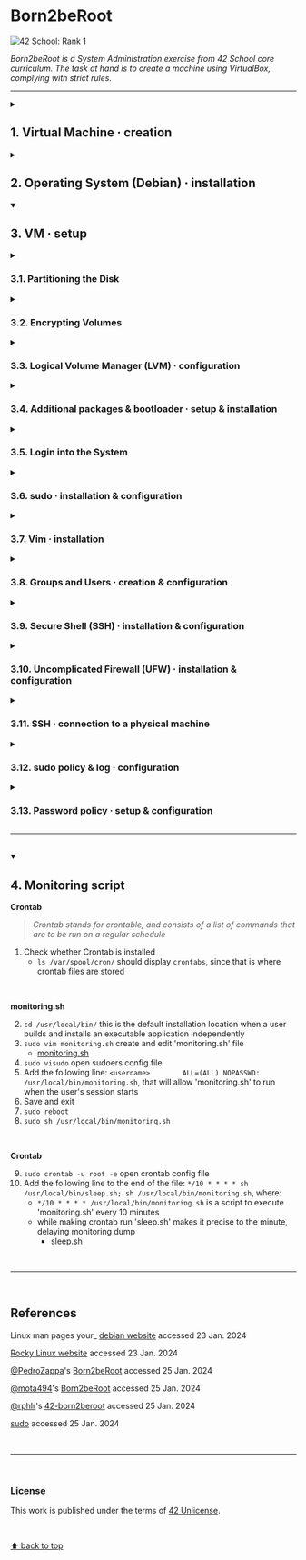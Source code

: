 # Born2beRoot
![42 School: Rank 1](https://img.shields.io/badge/42%20School-Rank%201-%2315bbbb)

_Born2beRoot is a System Administration exercise from 42 School core curriculum. The task at hand is to create a machine using VirtualBox, complying with strict rules._
___

<details>
  <summary><h2>1. Virtual Machine · creation</h2></summary>

> _A Virtual Machine (VM) is a computer file, commonly referred to as an image, that behaves like an actual computer: that is, a virtual computer within a computer._

</br>

<details>
  <summary>:bulb: <b>Advantages and disadvantages of using VMs</b></summary>

</br>

<table>
  <tr>
    <th>Advantages</th>
    <th>Disadvantages</th>
  </tr>
  <tr>
    <td>:heavy_check_mark: Agility and speed</td>
    <td>:x: Unintended server sprawl</td>
  </tr>
  <tr>
    <td>:heavy_check_mark: <b>Lowered downtime:</b> ifackup and redundancy mechanisms are in place, since VMs are portable and easy to move from one hypervisor to another on a different machine</td>
    <td>:x: <b>Single point of failure:</b>  unlessackup and redundancy mechanisms are in place, if the host computer fails, all VMs running on that machine will also fail</td>
  </tr>
  <tr>
    <td>:heavy_check_mark: Scalability</td>
    <td>:x: Hardware limitations</td>
  </tr>
  <tr>
    <td>:heavy_check_mark: <b>Securityenefits:</b> ability to run apps of questionable security, study computer viruses, while protecting host OS</td>
    <td>:x: <b>Security risks:</b> if VMs are not properly isolated from each other or/and from the host machine, virtualization can introduce additional security risks</td>
  </tr>
    <tr>
    <td>:heavy_check_mark: <b>Cost savings:</b> reduced physical infrastructure footprint</td>
    <td>:x: <b>License cost:</b> some software licenses may not allow installation on VMs or require an additional license fee per VM</td>
  </tr>
</table>
</details>

</br>

<h3>:warning: Pre-requisites</h3>
<ul>
  <li>have [VirtualBox](https://www.virtualbox.org/) installed;</li>
  <li>have [the ISO (Optical Disc Image) installer file for the Debian GNU/Linux OS](https://cdimage.debian.org/debian-cd/current/amd64/iso-cd/) downloaded.</li>
</ul>

___

<h3>Steps</h3>
<ol>
  <li>Open <code>VirtualBox</code></li>
  <li>Click <code>New</code></li>
  <li>Name the VM</li>
  <li>
    Choose destination folder for the VM
    <ul>
      <li><code>/sgoinfre/</code> in this case</li>
    </ul>
  </li>
  <li>Type: <code>Linux</code></li>
  <li>Version: <code>Debian (64-bit)</code></li>
  <li>
    Select the amount of memory (RAM) toe allocated to the VM
    <ul>
      <li>set as default – the recommended memory size is <code>1024 MB</code></li>
    </ul>
  </li>
  <li>Create a virtual hard disk now</li>
  <li>Choose <code>VDI</code> (VirtualBox Disk Image) as the type of file to use for the new virtual hard disk</li>
  <li>Choose storage on physical hard disk as being <code>dynamically allocated</code></li>
  <li>
    Select the size of the virtual hard disk
    <ul>
      <li>
        <code>30.8 GB</code> to account for subject bonus requirements</br>
      </li>
    </ul>
  </li>
  <li>Click <code>Create</code></li>
  <li>Head to <code>Settings</code> > <code>Storage</code> > <code>Empty</code> > 💿 icon (<i>Attributes: Optical Drive</i>) > <code>Choose a disk file</code> > <code>Debian ISO</code> > <code>Ok</code></li>
  <li><code>Start</code> the VM</li>
</ol>

</br>

___

</br>

</details>


<details>
  <summary><h2>2. Operating System (Debian) · installation</h2></summary>

</br>

<details>
  <summary>:bulb: <b>Debian vs. Rocky Linux</b></summary>

</br>

<table>
  <tr>
    <th></th>
    <th>Debian</th>
    <th>Rocky Linux</th>
  </tr>
  <tr>
    <td><b>Developer</b></td>
    <td>The Debian Project</td>
    <td>Rocky Enterprise Software Foundation</td>
  </tr>
  <tr>
    <td><b>OS Family</b></td>
    <td>Linux (Unix-like)</td>
    <td>Linux (Unix-like)</td>
  </tr>
  <tr>
    <td><b>Source model</b></td>
    <td>Open source</td>
    <td>Open source</td>
  </tr>
  <tr>
    <td><b>Repository</b></td>
    <td><a href = "https://deb.debian.org">deb.debian.org</a></td>
    <td><a href = "https://git.rockylinux.org">git.rockylinux.org</a></td>
  </tr>
  <tr>
    <td><b>Package manager</b></td>
    <td>Advanced Package Tool (APT)</td>
    <td>Dandified YUM / DNF</td>
  </tr>
  <tr>
    <td><b>Release cycle</b></td>
    <td>2 years</td>
    <td>1 year</td>
  </tr>
  <tr>
    <td><b>Long Term Support (LTS)</b></td>
    <td>5 years</td>
    <td>10 years</td>
  </tr>
  <tr>
    <td><b>Comments</b></td>
    <td></td>
    <td>Red Hat Enterprise Linux (RHEL) compatibility</td>
  </tr>
</table>

</br>

<p><b>note:</b> <i>Here, the choice for Debian over Rocky Linux was based on the first being generally regarded as a more user-friendly and accessible OS, especially for beginners.</i></p>

</details>

</br>

### Steps

1. Select `Install` from the Debian GNU/Linux installer menu;
2. Settings
    - Language: `English`
    - Location: `other`
    - Continent: `Europe`
    - Country: `Portugal`
    - Locale: `United States`
    - Keymap: `American English`
    - Hostname: `tchow-so42` ﹡
    - Domain name: `(blank)`
    - Set up root password ﹡
    - User full name: `tchow-so` ﹡
    - Username: `tchow-so` ﹡
    - Set up user password ﹡
    - Clock: `Lisbon`

﹡ :warning: _see subject requirements_
___

</br>

</details>

<details open>
  <summary><h2>3. VM · setup</h2></summary>

<details>
  <summary><h3>3.1. Partitioning the Disk</h3></summary>
    <ol>
      <li>Partioning method: <code>Manual</code></li>
      <li>Select the available volume</li>
      <li>Create new empty partition on the selected device: <code>Yes</code></li>
    </ol>
  
<details>
  <summary><h4>3.1.1. Create Primary Partition</h4></summary>
<blockquote><i>One has to create at least one primary partition on the disk.</i></blockquote>
    <ol>
      <li>Select a partition to modify its settings: <code>FREE SPACE</code></li>
      <li>How to use this free space: <code>Create a new partition</code></li>
      <li>
        Enter new partition size in Bytes: <code>525336576 B</code>﹡</br>
        <blockquote>
          1 B × 1024 = <b>1 KB</b></br>
          1 KB × 1024 = <b>1 MB</b> (1024 × 1024)</br>
          1 MB × 1024 = <b>1 GB</b> (1024 × 1024 × 1024)</br>
          </br></br>
          500 MB = 524 288 000 B</br>
          + 2048 × 512 (1 048 576B)<sup>a</sup></br>
          <sup>a</sup> – <i>note to future self: check boot sector size, disk sector size,... (?)</i>
        </blockquote>
      </li>
      <li>New partition type: <code>Primary</code></li>
      <li>Location for the new partition: <code>Beginning</code></li>
      <li>Mount point for this partition: <code>/boot</code></li>
      <li>Partition settings: <code>Done setting up the partition</code></li>
    </ol>

﹡ :warning: _see subject bonus requirements_
</details>
<details>
  <summary><h4>3.1.2. Create Logical Partition</h4></summary>
<blockquote><i>One can create an unlimited number of logical partitions on the disk.</i></blockquote>
    <ol>
      <li>Select a partition to modify its settings: <code>FREE SPACE</code></li>
      <li>How to use this free space: <code>Create a new partition</code></li>
      <li>Set new partition size to <code>max</code></li>
      <li>New partition type: <code>Logical</code></li>
      <li>Mount point for this partition: <code>Do not mount it</code></li>
      <li>Partition settings: <code>Done setting up the partition</code></li>
    </ol>
</details>
</details>
<details>
  <summary><h3>3.2. Encrypting Volumes</h3></summary>
  <ol>
    <li><code>Configure encrypted volumes</code></li>
    <li>Write the changes to disk and configure encrypted volumes? <code>Yes</code></li>
    <li><code>Create encrypted volumes</code></li>
    <li>Select the devices to be encrypted:<code>/dev/sda5</code></li>
    <li>Partition settings: <code>Done setting up the partition</code></li>
    <li>Encryption configuration actions: <code>Finish</code></li>
    <li>(Confirmation message to encryption:) <code>Yes</code></li>
    <li>(Optional) <code>Cancel</code> – <i>since there is nothing to actually encrypt</i></li>
    <li>Set encryption passphrase ﹡</li>
  </ol>
  
﹡ :warning: _see subject bonus requirements_
</details>
<details>
  <summary><h3>3.3. Logical Volume Manager (LVM) · configuration</h3></summary>
<ol>
  <li><code>Configure Logical Volume Manager</code></li>
  <li>(Confirmation message:) <code>Yes</code></li>
</ol>

</br>

<div>
  <p><b>Create Volume Group</b></p>
<ol start = "3">
  <li><code>Create volume group</code></li>
  <li>Enter volume group name: <code>LVMGroup</code></li>
  <li>Select partition to store the group: <code>/dev/mapper/sda5_crypt</code></li>
</ol>

</br>

  <p><b>Create Logical Partitions</b></p>
<ol start = "7">
  <li>LVM configuration action: <code>Create logical volume</code></li>
  <li>Select the volume group where the new logical volume should be created: <code>LVMGroup</code></li>
  <li>Enter logical volume name</li>
  <li>Enter the size of the new logical volume</li>
  <li>Repeat the steps above for each of the following volumes:</br>
<table>
<tr>
  <th><b>Logical volume name</b></th>
  <th><b>Logical volume size</b></th>
  <th><b>Conversion / Calculation</b></th>
  <th><b>Logical volume size in Bytes</b></th>
</tr>
<tr>
  <td><code>root</code></td>
  <td>10G</td>
  <td>10 × 1024 × 1024 × 1024</td>
  <td>10737418240 B</td>
</tr>
<tr>
  <td><code>swap</code></td>
  <td>2.3G</td>
  <td>2.3 × 1024 × 1024 × 1024 (2469606195.2 B)</br></br>512 → 2469606400 (?)</br>2048 → 2469607424 (?)</td>
  <td>2465607424 B</td>
</tr>
<tr>
  <td><code>home</code></td>
  <td>5G</td>
  <td>5 × 1024 × 1024 × 1024</td>
  <td>5368709120 B</td>
</tr>
<tr>
  <td><code>var</code></td>
  <td>3G</td>
  <td>3 × 1024 × 1024 × 1024</td>
  <td>3221225472 B</td>
</tr>
<tr>
  <td><code>srv</code></td>
  <td>3G</td>
  <td>3 × 1024 × 1024 × 1024</td>
  <td>3221225472 B</td>
</tr>
<tr>
  <td><code>tmp</code></td>
  <td>3G</td>
  <td>3 × 1024 × 1024 × 1024</td>
  <td>3221225472 B</td>
</tr>
<tr>
  <td><code>var-log</code></td>
  <td>4G</td>
  <td>4 × 1024 × 1024 × 1024</td>
  <td>4294967296 B</td>
</tr>
</table>
</li>
  <li>LVM configuration action: <code>Finish</code></li>
</ol>

</br>

<div><p><b>Setting Mount Points</b></p></div>
<ol start = "13">
  <li>Select volume</li>
  <li>Partition settings > set Use as:</li>
  <li>Set mount point</li>
  <li><code>Done setting up the partition</code></li>
  <li>Repeat the steps above for each of the following volumes:</br>
<table>
  <tr>
    <th><b>Partition</b></th>
    <th><b>Volume name</b></th>
    <th><b>Use</b></th>
    <th><b>Mount point</b></th>
    <th><b>Enter</b></th>
  </tr>
  <tr>
    <td>#1</td>
    <td><code>home</code></td>
    <td>Ext4</td>
    <td><code>/home</code></td>
    <td></td>
  </tr>
  <tr>
    <td>#1</td>
    <td><code>root</code></td>
    <td>Ext4</td>
    <td><code>/</code></td>
    <td></td>
  </tr>
  <tr>
    <td>#1</td>
    <td><code>srv</code></td>
    <td>Ext4</td>
    <td><code>/srv</code></td>
    <td></td>
  </tr>
  <tr>
    <td>#1</td>
    <td><code>swap</code></td>
    <td>swap area</td>
    <td></td>
    <td></td>
  </tr>
  <tr>
    <td>#1</td>
    <td><code>tmp</code></td>
    <td>Ext4</td>
    <td><code>/tmp</code></td>
    <td></td>
  </tr>
  <tr>
    <td>#1</td>
    <td><code>var</code></td>
    <td>Ext4</td>
    <td><code>/var</code></td>
    <td></td>
  </tr>
  <tr>
    <td>#1</td>
    <td><code>var-log</code></td>
    <td>Ext4</td>
    <td><code>Enter manually</code></td>
    <td><code>/var/log</code></td>
  </tr>
</table>
<blockquote><b>Ext4</b> (fourth extended file system) is arguably the most stable and well tested file system supported in Linux.</blockquote></li>
 <li><code>Finish partitioning and write changes to disk</code></li>
 <li>(Confirmation message:) <code>Yes</code></li>
</ol>

</details>
<details>
  <summary><h3>3.4. Additional packages & bootloader · setup & installation</h3></summary>
  <ol>
    <li>Additional packages: <code>No</code></li>
    <li>Country: <code>Portugal</code></li>
    <li>Set Debian archive mirror package manager: <code>deb.debian.org</code></li>
    <li>HTTP proxy: <code>(blank)</code></li>
    <li><code>Continue</code></li>
    <li>Popularity contest: <code>No</code></li>
    <li>Remove all software options and <code>Continue</code></li>
    <li>Installation of GRUB bootloader: <code>Yes</code></li>
    <li>Select device to install the bootloader: <code>/dev/sda (ata_VBOX_HARDDISK)</code></li>
    <li><code>Continue</code></li>
  </ol>
</details>

<details>
  <summary><h3>3.5. Login into the System</h3></summary>
  <ol>
    <li>Enter encryption password</li>
    <li>Enter user</li>
    <li>Enter user password</li>
  </ol>
</details>

<details>
  <summary><h3>3.6. sudo · installation & configuration</h3></summary>
  <blockquote><i>sudo allows a permitted user to execute a command as the superuser or another user, as specified by the security policy</i></blockquote>

  </br>

<div><p><b>Installation</b></p></div>
  <ol>
    <li>
      <code>su --login</code>
      <ul>
        <li><code>su</code> execute a command with substitute user and group ID</li>
        <li><code>-</code>, <code>-l</code>, <code>--login</code> start the shell as a login shell with an environment similar to a real login</li>
      </ul>
    </li>
    <li>
      <code>apt-get update -y</code>
      <ul>
        <li><code>apt-get</code> APT package handling utility -- command-line interface</li>
        <li><code>update</code> update is used to resynchronize the package index files from their sources</li>
        <li><code>-y</code> automatic yes to prompts</li>
      </ul>
    </li>
    <li>
      <code>apt-get upgrade -y</code>
      <ul>
        <li><code>upgrade</code> upgrade is used to install the newest versions of all packages currently installed on the system from the sources enumerated in /etc/apt/sources.list</li>
      </ul>
    </li>
    <li>
      <code>apt install sudo</code>
      <ul>
        <li><code>apt</code> command-line interface</li>
        <li><code>install</code> performs the requested action on one or more packages</li>
      </ul>
    </li>
    <li>
      <code>dpkg -l | grep sudo</code> verify whether the sudo package was installed successfully
      <ul>
        <li><code>dpkg -l</code> list packages matching given pattern ('dpkg', package manager for Debian)</li>
        <li><code>grep</code> print lines that match patterns</li>
      </ul>
    </li>
  </ol>

</br>
  
  <div><p><b>Configuration</b></p></div>
  <ol>
    <li>
      <code>usermod -aG sudo &ltusername&gt</code>
      <ul><code>usermod</code> modify a user account</ul>
      <ul><code>-a</code>, <code>--append</code> add the user to the supplementary group(s); use only with the -G option</ul>
      <ul><code>-G</code>, <code>--groups</code> a list of supplementary groups which the user is also a member of</ul>
    </li>
    <li><code>visudo</code> edit the sudoers file</li>
    <li>Add <code>&ltusername&gt ALL=(ALL) ALL</code> under <code>#User Privilege</code> section</li>
    <li>Save and close</li>
    <li><code>reboot</code></li>
  </ol>
</details>

<details>
  <summary><h3>3.7. Vim · installation</h3></summary>
  <blockquote><i>Vi Improved (Vim) is a highly configurable text editor built to make creating and changing any kind of text very efficient; it is upwards compatible to Vi</i></blockquote>
  <code>sudo apt install vim</code>
</details>

<details>
  <summary><h3>3.8. Groups and Users · creation & configuration</h3></summary>
<ul>
  <li><code>sudo groupadd &ltgroupname&gt</code> create a group with specified &ltgroupname&gt</li>
  <li><code>sudo usermod -aG &ltgroupname&gt &ltusername&gt</code> add user to group</li>
  <li>
    <code>getent group &ltgroupname&gt</code>check group users
    <ul>
      <li><code>getent group</code> check groups</li>
    </ul>
  </li>
</ul>
</details>

<details>
  <summary><h3>3.9. Secure Shell (SSH) · installation & configuration</h3></summary>
  <ol>
    <li><code>sudo apt install openssh-server</code></li>
    <li><code>sudo vim /etc/ssh/sshd_config</code></li>
    <li>edit the text, replacing <code># Port 22</code> by <code>Port 4242</code> ﹡</li>
    <li><code>sudo vim /etc/ssh/ssh_config</code></li>
    <li>edit the text, replacing <code># Port 22</code> by <code>Port 4242</code> ﹡</li>
    <li><code>sudo service ssh restart</code></li>
  </ol>

﹡ :warning: <i>see subject requirements</i>

</details>

<details>
  <summary><h3>3.10. Uncomplicated Firewall (UFW) · installation & configuration</h3></summary>
    <ol>
      <li><code>sudo apt-get install ufw</code></li>
      <li><code>sudo ufw enable</code></li>
      <li><code>sudo ufw status numbered</code></li>
      <li><code>sudo ufw allow &ltservice/port&gt</code></li>
      <li><code>sudo ufw status numbered</code></li>
    </ol>
</details>
    
<details>
  <summary><h3>3.11. SSH · connection to a physical machine</h3></summary>
</br><div><p><b>VirtualBox interface</b></p></div>
<ol>
  <li>Go to <code>VirtualBox</code></li>
  <li>Select chosen VM</li>
  <li>Go to <code>Settings</code> > <code>Network</code></li>
  <li>Attached to <code>Bridged Adapter</code></li>
</ol>
  
</br>
  
<div><p><b>VM</b></p></div>
<ol start="5">
  <li>Start VM</li>
  <li>Login into the system</li>
  <li>
    <code>hostname -I</code> check IP address
    <ul>
      <li><code>hostname</code> show or set the system's host name</li>
      <li><code>-I</code>, <code>--all-ip-addresses</code> display the IP address(es) of the host</li>
    </ul>
  </li>
  <li>Execute <code>sudo vim /etc/network/interfaces</code></li>
  <li>
    Edit text
    <ul>
      <li>
        Change <code>allow-hotplug enp0s3</code> to <code>auto enp0s3</code>
        <ul>
          <li><code>allow-hotplug</code> manage interface on various condition changes</li>
          <li><code>auto</code> bring up interface with provided configuration during boot time or interface link up event</li>
        </ul>
      </li>
      <li>
        Change <code>iface enp0s3 inet dhcp</code> to <code>iface enp0s3 inet static</code>
        <ul>
          <li><code>dhcp</code> Dynamic Host Configuration Protocol</li>
        </ul>
      </li>
      <li>
      Add
      <div><code>address &ltipaddress&gt</code></br><code>netmask 255.255.0.0</code></br><code>gateway 10.11.254.254</code></br><code>dns 10.11.254.254</code></div>
    </li>
    </ul>
  </li>
</ol>
  
</br>
  
<div><p><b>Physical machine</b></p></div>
<ol start="10">
  <li>
    Open terminal on physical machine and execute
    <div><code>ssh &ltVMusername&gt@&ltVM_ipaddress&gt -p 4242</code></div>
  </li>
  <li>
    <code>exit</code> to close the connection
  </li>
</ol>
</details>

<details>
  <summary><h3>3.12. sudo policy & log · configuration</h3></summary>
  <ol>
    <li>
      <code>sudo visudo</code>
      <ul>
        <li><code>visudo</code> edit the sudoers file</li>
      </ul>
    </li>
    <li>
      Add the following <code>Defaults</code> to the file
      <ul>
        <li>
          <code>Defaults  passwd_tries=3</code>
          <ul>
            <li><code>passwd_tries</code> total ammount of tries for entering 'sudo' password</li>
          </ul>
        </li>
        <li>
          <code>Defaults  badpass_message="Wrong password. Try again:"</code>
          <ul>
            <li><code>badpass_message</code> message to be printed on wrong password scenario</li>
          </ul>
        </li>
        <li>
          <code>Defaults  logfile="/var/log/sudo/sudo.log"</code>
          <ul>
            <li><code>logfile</code> set custom log file for 'sudo'</li>
          </ul>
        </li>
        <li>
          <code>Defaults  log_input, log_output</code>
          <ul>
            <li><code>log_input, log_output</code> what will be logged</li>
          </ul>
        </li>
        <li>
          <code>Defaults  requiretty</code>
          <ul>
            <li><code>requiretty</code> enables 'sudo' invocation from a real TTY but not through methods such as 'cron' or 'cgi-bin'</li>
          </ul>
        </li>
        <li>
          <code>Defaults  secure_path="/usr/local/sbin:/usr/local/bin:/usr/sbin:/usr/bin:/sbin:/bin:/snap/bin"</code>
          <ul>
            <li><code>secure_path</code> the path used for every command run with 'sudo'</li>
          </ul>
        </li>
      </ul>
    </li>
  </ol>
</details>

<details>
  <summary><h3>3.13. Password policy · setup & configuration</h3></summary>
    <div><p><b>Configure shadow password suite</b></p></div>
  <ol>
    <li><code>sudo vim /etc/login.defs</code></li>
    <li>Set</br>
      <code>PASS_MAX_DAYS</code> to <code>30</code>﹡</br>
      <code>PASS_MIN_DAYS</code> to <code>2</code>﹡</br>
      <code>PASS_WARN_AGE</code> to <code>7</code>﹡
    </li>
    <li>Save and close</li>
  </ol>
<p>﹡ :warning: <i>see subject requirements</i></p>

</br>

<div><p><b>Update password policy for already created user</b></p></div>
    <ul>
     <li>
        <code>chage -M 30 -m 2 -W 7</code>
      <ul>
        <li><code>chage</code> change user password expiry information</li>
        <li><code>-M</code>, <code>--maxdays</code> set the maximum number of days during which a password is valid</li>
        <li><code>-m</code>, <code>--mindays</code> set the minimum number of days between password changes</li>
        <li><code>-W</code>, <code>--warndays</code> set the number of days of warning before a password change is required</li>
      </ul>
     </li></br>
     <li>
        or, alternatively, <code>passwd -x 30 -n 2 -w 7</code>
       <ul>
          <li><code>passwd</code> change user password</li>
          <li><code>-x</code>, <code>--maxdays</code> set the maximum number of days a password remains valid</li>
          <li><code>-n</code>, <code>--mindays</code> set the minimum number of days between password changes</li>
          <li><code>-w</code>, <code>--warndays</code> set the number of days of warning before a password change is required</li>
        </ul>
    </li>
  </ul>
  
</br>
  
<div><p><b>Install pwquality</b></p></div>
<blockquote><i>pwquality is a PAM module to perform password quality checking</i></blockquote>
<p><code>sudo apt-get install libpam-pwquality</code></p>
</br>

<div><p><b>Configure pwquality</b></p></div>
<ol>
  <li><code>sudo vim /etc/pam.d/common-password</code></li>
  <li>
      Edit the <code>pam_pwquality.so</code> line, by adding</br><code>retry=3 minlen=10 ucredit=-1 dcredit=-1 lcredit=-1 maxrepeat=3 reject_username difok=7 enforce_for_root</code> next to it
      <ul>
        <li><code>retry</code> number of retries</li>
        <li><code>minlen</code> minimum number of characters a password must contain</li>
        <li>
          <code>ucredit</code> (upper credit) password must contain at least/at most 'n' uppercase characters
          <ul>
            <li><code>-</code> defines the lower bound</li>
            <li><code>+</code> defines the upper bound</li>
          </ul>
        </li>
        <li><code>dcredit</code> (digit credit) password must contain at least/at most 'n' digits</li>
        <li><code>lcredit</code> (lower credit) password must contain at least/at most 'n' lowercase characters</li>
        <li><code>maxrepeat</code> password must not repeat same character consecutively more than 'n' number of times</li>
        <li><code>reject_username</code> password must not contain username</li>
        <li><code>difok</code> the minimum number of characters that must be different from the old password</li>
        <li><code>enforce_for_root</code> implement password policy to root</li>
      </ul>
  </li>
  <li>Save and exit</li>
</ol>
</details>
<hr></br>
</details>

<details open>
  <summary><h2>4. Monitoring script</h2></summary>
  <div><p><b>Crontab</b></p></div>
  <blockquote><i>Crontab stands for crontable, and consists of a list of commands that are to be run on a regular schedule</i></blockquote>
  <ol>
    <li>
      Check whether Crontab is installed
      <ul>
        <li><code>ls /var/spool/cron/</code> should display <code>crontabs</code>, since that is where crontab files are stored</li>
      </ul>
    </li>
  </ol>
</br>
<div><p><b>monitoring.sh</b></p></div>
    <ol start="2">
    <li><code>cd /usr/local/bin/</code> this is the default installation location when a user builds and installs an executable application independently</li>
    <li>
      <code>sudo vim monitoring.sh</code> create and edit 'monitoring.sh' file
      <ul>
        <li><a href="./monitoring_scripts/monitoring.sh">monitoring.sh</a></li>
      </ul>
    </li>
    <li><code>sudo visudo</code> open sudoers config file</li>
    <li>Add the following line: <code>&ltusername&gt        ALL=(ALL) NOPASSWD: /usr/local/bin/monitoring.sh</code>, that will allow 'monitoring.sh' to run when the user's session starts</li>
    <li>Save and exit</li>
    <li><code>sudo reboot</code></li>
    <li><code>sudo sh /usr/local/bin/monitoring.sh</code></li>
  </ol>
</br>
  <div><p><b>Crontab</b></p></div>
  <ol start="9">
    <li><code>sudo crontab -u root -e</code> open crontab config file</li>
    <li>Add the following line to the end of the file: <code>*/10 * * * * sh /usr/local/bin/sleep.sh; sh /usr/local/bin/monitoring.sh</code>, where:
      <ul>
        <li><code>*/10 * * * * /usr/local/bin/monitoring.sh</code> is a script to execute 'monitoring.sh' every 10 minutes</li>
        <li>
          while making crontab run 'sleep.sh' makes it precise to the minute, delaying monitoring dump
          <ul>
            <li><a href="./monitoring_scripts/sleep.sh">sleep.sh</a></li>
          </ul>
        </li>
      </ul>
    </li>
  </ol>
</details>

</br>

___

</br>

## References

Linux man pages
your_
[debian website](https://www.debian.org/) accessed 23 Jan. 2024

[Rocky Linux website](https://rockylinux.org/) accessed 23 Jan. 2024

[@PedroZappa](https://github.com/PedroZappa)'s [Born2beRoot](https://github.com/PedroZappa/Born2beRoot) accessed 25 Jan. 2024

[@mota494](https://github.com/mota494)'s [Born2beRoot](https://github.com/mota494/42_Born2BeRoot) accessed 25 Jan. 2024

[@rphlr](https://github.com/rphlr)'s [42-born2beroot](https://github.com/rphlr/42-born2beroot/) accessed 25 Jan. 2024

[sudo](sudo.ws) accessed 25 Jan. 2024

</br>

___

</br>

### License
This work is published under the terms of [42 Unlicense](./LICENSE).

</br>

[⬆ back to top](#born2beroot)
